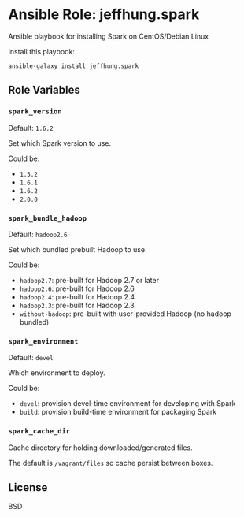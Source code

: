 # Ansible Role: jeffhung.spark

Ansible playbook for installing Spark on CentOS/Debian Linux

Install this playbook:

	ansible-galaxy install jeffhung.spark


## Role Variables

### `spark_version`

Default: `1.6.2`

Set which Spark version to use.

Could be:

* `1.5.2`
* `1.6.1`
* `1.6.2`
* `2.0.0`

### `spark_bundle_hadoop`

Default: `hadoop2.6`

Set which bundled prebuilt Hadoop to use.

Could be:

* `hadoop2.7`: pre-built for Hadoop 2.7 or later
* `hadoop2.6`: pre-built for Hadoop 2.6
* `hadoop2.4`: pre-built for Hadoop 2.4
* `hadoop2.3`: pre-built for Hadoop 2.3
* `without-hadoop`: pre-built with user-provided Hadoop (no hadoop bundled)

### `spark_environment`

Default: `devel`

Which environment to deploy.

Could be:

* `devel`: provision devel-time environment for developing with Spark
* `build`: provision build-time environment for packaging Spark

### `spark_cache_dir`

Cache directory for holding downloaded/generated files.

The default is `/vagrant/files` so cache persist between boxes.


## License

BSD

